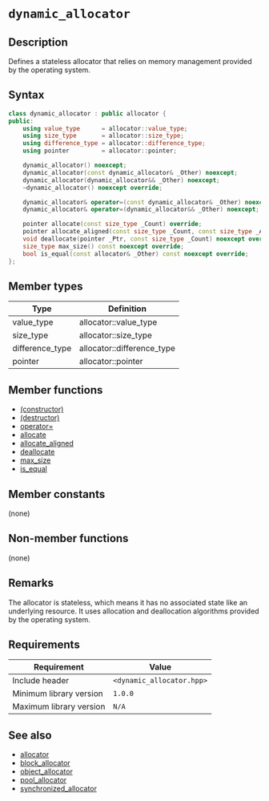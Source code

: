# `dynamic_allocator`

## Description

Defines a stateless allocator that relies on memory management provided by the operating system.

## Syntax

```cpp
class dynamic_allocator : public allocator {
public:
    using value_type      = allocator::value_type;
    using size_type       = allocator::size_type;
    using difference_type = allocator::difference_type;
    using pointer         = allocator::pointer;

    dynamic_allocator() noexcept;
    dynamic_allocator(const dynamic_allocator& _Other) noexcept;
    dynamic_allocator(dynamic_allocator&& _Other) noexcept;
    ~dynamic_allocator() noexcept override;

    dynamic_allocator& operator=(const dynamic_allocator& _Other) noexcept;
    dynamic_allocator& operator=(dynamic_allocator&& _Other) noexcept;

    pointer allocate(const size_type _Count) override;
    pointer allocate_aligned(const size_type _Count, const size_type _Align) override;
    void deallocate(pointer _Ptr, const size_type _Count) noexcept override;
    size_type max_size() const noexcept override;
    bool is_equal(const allocator& _Other) const noexcept override;
};
```

## Member types

| Type            | Definition                 |
|-----------------|----------------------------|
| value_type      | allocator::value_type      |
| size_type       | allocator::size_type       |
| difference_type | allocator::difference_type |
| pointer         | allocator::pointer         |

## Member functions

- [(constructor)](dynamic_allocator-ctor.md)
- [(destructor)](dynamic_allocator-dtor.md)
- [operator=](dynamic_allocator-operator-assign.md)
- [allocate](dynamic_allocator-allocate.md)
- [allocate_aligned](dynamic_allocator-allocate_aligned.md)
- [deallocate](dynamic_allocator-deallocate.md)
- [max_size](dynamic_allocator-max_size.md)
- [is_equal](dynamic_allocator-is_equal.md)

## Member constants

(none)

## Non-member functions

(none)

## Remarks

The allocator is stateless, which means it has no associated state like an underlying resource. It uses allocation and deallocation
algorithms provided by the operating system.

## Requirements

| Requirement             | Value                     |
|-------------------------|---------------------------|
| Include header          | `<dynamic_allocator.hpp>` |
| Minimum library version | `1.0.0`                   |
| Maximum library version | `N/A`                     |

## See also

- [allocator](../allocator/allocator.md)
- [block_allocator](../block_allocator/block_allocator.md)
- [object_allocator](../object_allocator/object_allocator.md)
- [pool_allocator](../pool_allocator/pool_allocator.md)
- [synchronized_allocator](../synchronized_allocator/synchronized_allocator.md)